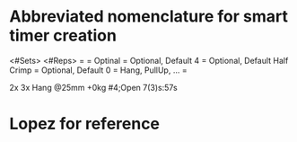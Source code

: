 # Abbreviated nomenclature for smart timer creation

<#Sets> <#Reps> <Exercise> <Hold> <Finger> <Grip> <AddedWeight>  <HangTime> <PauseRepTime> <PauseSetTime> 
 <HangTime> = <Time> <Margin>
    <Margin> = Optinal
 <Finger> = Optional, Default 4
 <Grip> = Optional, Default Half Crimp
 <AddedWeight> = Optional, Default 0
 <Exercise> = Hang, PullUp, ...
 <Finger> =  
 
2x 3x Hang @25mm +0kg #4;Open 7(3)s:57s

# Lopez for reference

